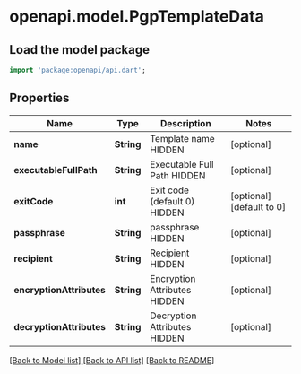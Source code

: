 # openapi.model.PgpTemplateData

## Load the model package
```dart
import 'package:openapi/api.dart';
```

## Properties
Name | Type | Description | Notes
------------ | ------------- | ------------- | -------------
**name** | **String** | Template name HIDDEN | [optional] 
**executableFullPath** | **String** | Executable Full Path HIDDEN | [optional] 
**exitCode** | **int** | Exit code (default 0) HIDDEN | [optional] [default to 0]
**passphrase** | **String** | passphrase HIDDEN | [optional] 
**recipient** | **String** | Recipient HIDDEN | [optional] 
**encryptionAttributes** | **String** | Encryption Attributes HIDDEN | [optional] 
**decryptionAttributes** | **String** | Decryption Attributes HIDDEN | [optional] 

[[Back to Model list]](../README.md#documentation-for-models) [[Back to API list]](../README.md#documentation-for-api-endpoints) [[Back to README]](../README.md)



